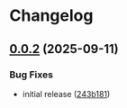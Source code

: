 # Changelog

## [0.0.2](https://github.com/esdatalabs/workforce/compare/v0.0.1...v0.0.2) (2025-09-11)


### Bug Fixes

* initial release ([243b181](https://github.com/esdatalabs/workforce/commit/243b18129f62c79f19b165ba73667d079eb95f54))
